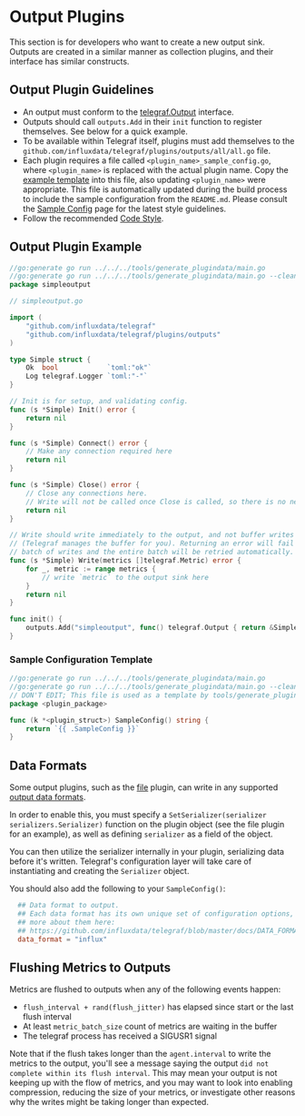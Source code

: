 # Output Plugins

This section is for developers who want to create a new output sink. Outputs
are created in a similar manner as collection plugins, and their interface has
similar constructs.

## Output Plugin Guidelines

- An output must conform to the [telegraf.Output][] interface.
- Outputs should call `outputs.Add` in their `init` function to register
  themselves.  See below for a quick example.
- To be available within Telegraf itself, plugins must add themselves to the
  `github.com/influxdata/telegraf/plugins/outputs/all/all.go` file.
- Each plugin requires a file called `<plugin_name>_sample_config.go`, where `<plugin_name>` is replaced with the actual plugin name.
  Copy the [example template](#sample-configuration-template) into this file, also updating `<plugin_name>` were appropriate.
  This file is automatically updated during the build process to include the sample configuration from the `README.md`.
  Please consult the [Sample Config][] page for the latest style guidelines.
- Follow the recommended [Code Style][].

## Output Plugin Example

```go
//go:generate go run ../../../tools/generate_plugindata/main.go
//go:generate go run ../../../tools/generate_plugindata/main.go --clean
package simpleoutput

// simpleoutput.go

import (
    "github.com/influxdata/telegraf"
    "github.com/influxdata/telegraf/plugins/outputs"
)

type Simple struct {
    Ok  bool            `toml:"ok"`
    Log telegraf.Logger `toml:"-"`
}

// Init is for setup, and validating config.
func (s *Simple) Init() error {
    return nil
}

func (s *Simple) Connect() error {
    // Make any connection required here
    return nil
}

func (s *Simple) Close() error {
    // Close any connections here.
    // Write will not be called once Close is called, so there is no need to synchronize.
    return nil
}

// Write should write immediately to the output, and not buffer writes
// (Telegraf manages the buffer for you). Returning an error will fail this
// batch of writes and the entire batch will be retried automatically.
func (s *Simple) Write(metrics []telegraf.Metric) error {
    for _, metric := range metrics {
        // write `metric` to the output sink here
    }
    return nil
}

func init() {
    outputs.Add("simpleoutput", func() telegraf.Output { return &Simple{} })
}

```

### Sample Configuration Template

```go
//go:generate go run ../../../tools/generate_plugindata/main.go
//go:generate go run ../../../tools/generate_plugindata/main.go --clean
// DON'T EDIT; This file is used as a template by tools/generate_plugindata
package <plugin_package>

func (k *<plugin_struct>) SampleConfig() string {
    return `{{ .SampleConfig }}`
}
```

## Data Formats

Some output plugins, such as the [file][] plugin, can write in any supported
[output data formats][].

In order to enable this, you must specify a
`SetSerializer(serializer serializers.Serializer)`
function on the plugin object (see the file plugin for an example), as well as
defining `serializer` as a field of the object.

You can then utilize the serializer internally in your plugin, serializing data
before it's written. Telegraf's configuration layer will take care of
instantiating and creating the `Serializer` object.

You should also add the following to your `SampleConfig()`:

```toml
  ## Data format to output.
  ## Each data format has its own unique set of configuration options, read
  ## more about them here:
  ## https://github.com/influxdata/telegraf/blob/master/docs/DATA_FORMATS_OUTPUT.md
  data_format = "influx"
```

## Flushing Metrics to Outputs

Metrics are flushed to outputs when any of the following events happen:

- `flush_interval + rand(flush_jitter)` has elapsed since start or the last flush interval
- At least `metric_batch_size` count of metrics are waiting in the buffer
- The telegraf process has received a SIGUSR1 signal

Note that if the flush takes longer than the `agent.interval` to write the metrics
to the output, you'll see a message saying the output `did not complete within its
flush interval`. This may mean your output is not keeping up with the flow of metrics,
and you may want to look into enabling compression, reducing the size of your metrics,
or investigate other reasons why the writes might be taking longer than expected.

[file]: https://github.com/influxdata/telegraf/tree/master/plugins/inputs/file
[output data formats]: https://github.com/influxdata/telegraf/blob/master/docs/DATA_FORMATS_OUTPUT.md
[Sample Config]: https://github.com/influxdata/telegraf/blob/master/docs/developers/SAMPLE_CONFIG.md
[Code Style]: https://github.com/influxdata/telegraf/blob/master/docs/developers/CODE_STYLE.md
[telegraf.Output]: https://godoc.org/github.com/influxdata/telegraf#Output
